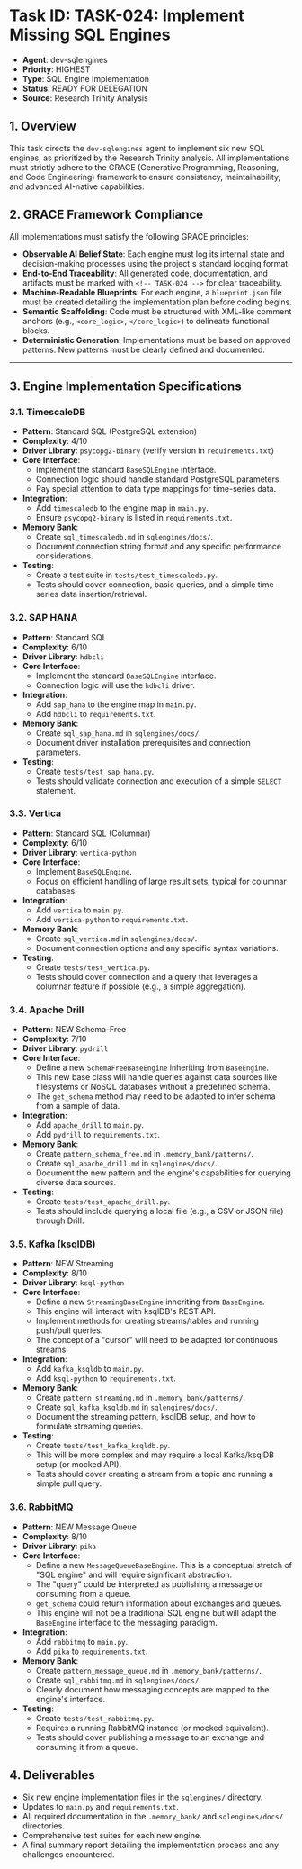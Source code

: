 # Task ID: TASK-024: Implement Missing SQL Engines

- **Agent**: dev-sqlengines
- **Priority**: HIGHEST
- **Type**: SQL Engine Implementation
- **Status**: READY FOR DELEGATION
- **Source**: Research Trinity Analysis

## 1. Overview

This task directs the `dev-sqlengines` agent to implement six new SQL engines, as prioritized by the Research Trinity analysis. All implementations must strictly adhere to the GRACE (Generative Programming, Reasoning, and Code Engineering) framework to ensure consistency, maintainability, and advanced AI-native capabilities.

## 2. GRACE Framework Compliance

All implementations must satisfy the following GRACE principles:

- **Observable AI Belief State**: Each engine must log its internal state and decision-making processes using the project's standard logging format.
- **End-to-End Traceability**: All generated code, documentation, and artifacts must be marked with `<!-- TASK-024 -->` for clear traceability.
- **Machine-Readable Blueprints**: For each engine, a `blueprint.json` file must be created detailing the implementation plan before coding begins.
- **Semantic Scaffolding**: Code must be structured with XML-like comment anchors (e.g., `<core_logic>`, `</core_logic>`) to delineate functional blocks.
- **Deterministic Generation**: Implementations must be based on approved patterns. New patterns must be clearly defined and documented.

---

## 3. Engine Implementation Specifications

### 3.1. TimescaleDB

- **Pattern**: Standard SQL (PostgreSQL extension)
- **Complexity**: 4/10
- **Driver Library**: `psycopg2-binary` (verify version in `requirements.txt`)
- **Core Interface**:
    - Implement the standard `BaseSQLEngine` interface.
    - Connection logic should handle standard PostgreSQL parameters.
    - Pay special attention to data type mappings for time-series data.
- **Integration**:
    - Add `timescaledb` to the engine map in `main.py`.
    - Ensure `psycopg2-binary` is listed in `requirements.txt`.
- **Memory Bank**:
    - Create `sql_timescaledb.md` in `sqlengines/docs/`.
    - Document connection string format and any specific performance considerations.
- **Testing**:
    - Create a test suite in `tests/test_timescaledb.py`.
    - Tests should cover connection, basic queries, and a simple time-series data insertion/retrieval.

### 3.2. SAP HANA

- **Pattern**: Standard SQL
- **Complexity**: 6/10
- **Driver Library**: `hdbcli`
- **Core Interface**:
    - Implement the standard `BaseSQLEngine` interface.
    - Connection logic will use the `hdbcli` driver.
- **Integration**:
    - Add `sap_hana` to the engine map in `main.py`.
    - Add `hdbcli` to `requirements.txt`.
- **Memory Bank**:
    - Create `sql_sap_hana.md` in `sqlengines/docs/`.
    - Document driver installation prerequisites and connection parameters.
- **Testing**:
    - Create `tests/test_sap_hana.py`.
    - Tests should validate connection and execution of a simple `SELECT` statement.

### 3.3. Vertica

- **Pattern**: Standard SQL (Columnar)
- **Complexity**: 6/10
- **Driver Library**: `vertica-python`
- **Core Interface**:
    - Implement `BaseSQLEngine`.
    - Focus on efficient handling of large result sets, typical for columnar databases.
- **Integration**:
    - Add `vertica` to `main.py`.
    - Add `vertica-python` to `requirements.txt`.
- **Memory Bank**:
    - Create `sql_vertica.md` in `sqlengines/docs/`.
    - Document connection options and any specific syntax variations.
- **Testing**:
    - Create `tests/test_vertica.py`.
    - Tests should cover connection and a query that leverages a columnar feature if possible (e.g., a simple aggregation).

### 3.4. Apache Drill

- **Pattern**: NEW Schema-Free
- **Complexity**: 7/10
- **Driver Library**: `pydrill`
- **Core Interface**:
    - Define a new `SchemaFreeBaseEngine` inheriting from `BaseEngine`.
    - This new base class will handle queries against data sources like filesystems or NoSQL databases without a predefined schema.
    - The `get_schema` method may need to be adapted to infer schema from a sample of data.
- **Integration**:
    - Add `apache_drill` to `main.py`.
    - Add `pydrill` to `requirements.txt`.
- **Memory Bank**:
    - Create `pattern_schema_free.md` in `.memory_bank/patterns/`.
    - Create `sql_apache_drill.md` in `sqlengines/docs/`.
    - Document the new pattern and the engine's capabilities for querying diverse data sources.
- **Testing**:
    - Create `tests/test_apache_drill.py`.
    - Tests should include querying a local file (e.g., a CSV or JSON file) through Drill.

### 3.5. Kafka (ksqlDB)

- **Pattern**: NEW Streaming
- **Complexity**: 8/10
- **Driver Library**: `ksql-python`
- **Core Interface**:
    - Define a new `StreamingBaseEngine` inheriting from `BaseEngine`.
    - This engine will interact with ksqlDB's REST API.
    - Implement methods for creating streams/tables and running push/pull queries.
    - The concept of a "cursor" will need to be adapted for continuous streams.
- **Integration**:
    - Add `kafka_ksqldb` to `main.py`.
    - Add `ksql-python` to `requirements.txt`.
- **Memory Bank**:
    - Create `pattern_streaming.md` in `.memory_bank/patterns/`.
    - Create `sql_kafka_ksqldb.md` in `sqlengines/docs/`.
    - Document the streaming pattern, ksqlDB setup, and how to formulate streaming queries.
- **Testing**:
    - Create `tests/test_kafka_ksqldb.py`.
    - This will be more complex and may require a local Kafka/ksqlDB setup (or mocked API).
    - Tests should cover creating a stream from a topic and running a simple pull query.

### 3.6. RabbitMQ

- **Pattern**: NEW Message Queue
- **Complexity**: 8/10
- **Driver Library**: `pika`
- **Core Interface**:
    - Define a new `MessageQueueBaseEngine`. This is a conceptual stretch of "SQL engine" and will require significant abstraction.
    - The "query" could be interpreted as publishing a message or consuming from a queue.
    - `get_schema` could return information about exchanges and queues.
    - This engine will not be a traditional SQL engine but will adapt the `BaseEngine` interface to the messaging paradigm.
- **Integration**:
    - Add `rabbitmq` to `main.py`.
    - Add `pika` to `requirements.txt`.
- **Memory Bank**:
    - Create `pattern_message_queue.md` in `.memory_bank/patterns/`.
    - Create `sql_rabbitmq.md` in `sqlengines/docs/`.
    - Clearly document how messaging concepts are mapped to the engine's interface.
- **Testing**:
    - Create `tests/test_rabbitmq.py`.
    - Requires a running RabbitMQ instance (or mocked equivalent).
    - Tests should cover publishing a message to an exchange and consuming it from a queue.

## 4. Deliverables

- Six new engine implementation files in the `sqlengines/` directory.
- Updates to `main.py` and `requirements.txt`.
- All required documentation in the `.memory_bank/` and `sqlengines/docs/` directories.
- Comprehensive test suites for each new engine.
- A final summary report detailing the implementation process and any challenges encountered.